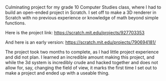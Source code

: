 Culminating project for my grade 10 Computer Studies class, where I had to build an open-ended project in Scratch. 
I set off to make a 3D renderer in Scratch with no previous experience or knowledge of math beyond simple functions. 

Here is the project link: https://scratch.mit.edu/projects/927703353

And here is an early version: https://scratch.mit.edu/projects/790694181/

The project took two months to complete, as I had little project experience and did not plan.
I learned an incredible amount making this project, and while the 3d system is incredibly crude and hacked together and does not allow for, say, changing the field of view, it marks the first time I set out to make a project and ended up with a useable thing.

